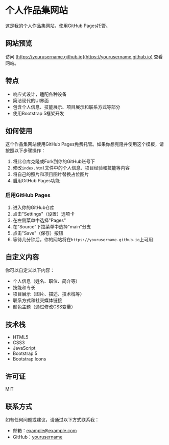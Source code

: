 # 个人作品集网站

这是我的个人作品集网站，使用GitHub Pages托管。

## 网站预览

访问 [https://yourusername.github.io](https://yourusername.github.io) 查看网站。

## 特点

- 响应式设计，适配各种设备
- 简洁现代的UI界面
- 包含个人信息、技能展示、项目展示和联系方式等部分
- 使用Bootstrap 5框架开发

## 如何使用

这个作品集网站使用GitHub Pages免费托管。如果你想克隆并使用这个模板，请按照以下步骤操作：

1. 将此仓库克隆或Fork到你的GitHub账号下
2. 修改`index.html`文件中的个人信息、项目经验和技能等内容
3. 将自己的照片和项目图片替换占位图片
4. 启用GitHub Pages功能

### 启用GitHub Pages

1. 进入你的GitHub仓库
2. 点击"Settings"（设置）选项卡
3. 在左侧菜单中选择"Pages"
4. 在"Source"下拉菜单中选择"main"分支
5. 点击"Save"（保存）按钮
6. 等待几分钟后，你的网站将在`https://yourusername.github.io`上可用

## 自定义内容

你可以自定义以下内容：

- 个人信息（姓名、职位、简介等）
- 技能和专长
- 项目展示（图片、描述、技术栈等）
- 联系方式和社交媒体链接
- 颜色主题（通过修改CSS变量）

## 技术栈

- HTML5
- CSS3
- JavaScript
- Bootstrap 5
- Bootstrap Icons

## 许可证

MIT

## 联系方式

如有任何问题或建议，请通过以下方式联系我：
- 邮箱：example@example.com
- GitHub：[yourusername](https://github.com/yourusername) 